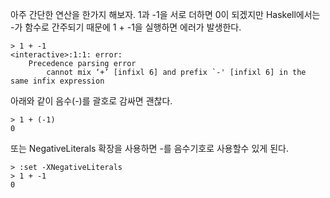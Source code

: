 아주 간단한 연산을 한가지 해보자. 1과 -1을 서로 더하면 0이 되겠지만 Haskell에서는 -가 함수로 간주되기 때문에 1 + -1을 실행하면 에러가 발생한다.
```
> 1 + -1
<interactive>:1:1: error:
    Precedence parsing error
        cannot mix ‘+’ [infixl 6] and prefix `-' [infixl 6] in the same infix expression
```
아래와 같이 음수(-)를 괄호로 감싸면 괜찮다.
```
> 1 + (-1)
0
```
또는 NegativeLiterals 확장을 사용하면 -를 음수기호로 사용할수 있게 된다.
```
> :set -XNegativeLiterals
> 1 + -1
0
```